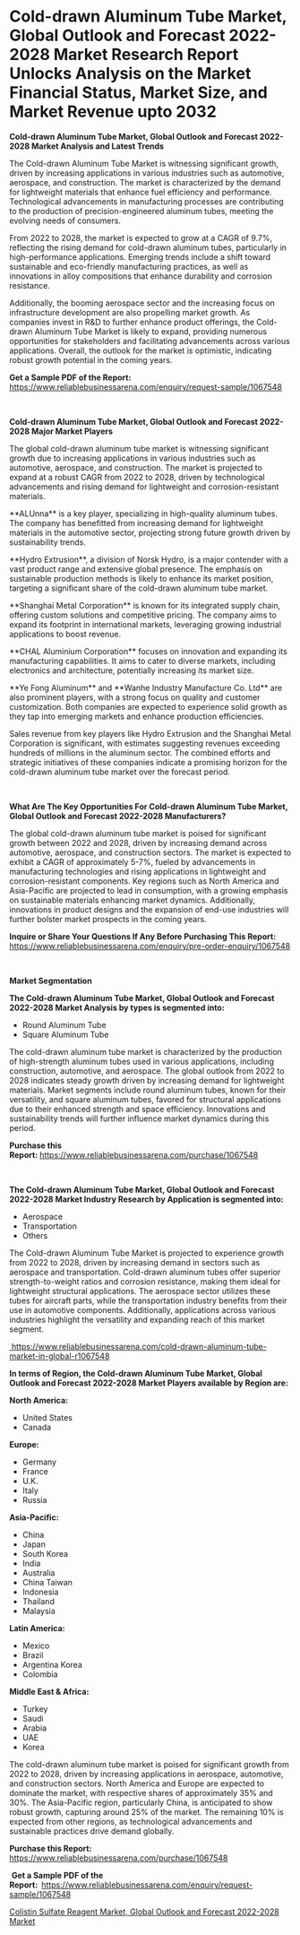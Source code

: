 <p><h1>Cold-drawn Aluminum Tube Market, Global Outlook and Forecast 2022-2028 Market Research Report Unlocks Analysis on the Market Financial Status, Market Size, and Market Revenue upto 2032</h1></p><p><strong>Cold-drawn Aluminum Tube Market, Global Outlook and Forecast 2022-2028 Market Analysis and Latest Trends</strong></p>
<p><p>The Cold-drawn Aluminum Tube Market is witnessing significant growth, driven by increasing applications in various industries such as automotive, aerospace, and construction. The market is characterized by the demand for lightweight materials that enhance fuel efficiency and performance. Technological advancements in manufacturing processes are contributing to the production of precision-engineered aluminum tubes, meeting the evolving needs of consumers.</p><p>From 2022 to 2028, the market is expected to grow at a CAGR of 9.7%, reflecting the rising demand for cold-drawn aluminum tubes, particularly in high-performance applications. Emerging trends include a shift toward sustainable and eco-friendly manufacturing practices, as well as innovations in alloy compositions that enhance durability and corrosion resistance. </p><p>Additionally, the booming aerospace sector and the increasing focus on infrastructure development are also propelling market growth. As companies invest in R&D to further enhance product offerings, the Cold-drawn Aluminum Tube Market is likely to expand, providing numerous opportunities for stakeholders and facilitating advancements across various applications. Overall, the outlook for the market is optimistic, indicating robust growth potential in the coming years.</p></p>
<p><strong>Get a Sample PDF of the Report:&nbsp;</strong> <a href="https://www.reliablebusinessarena.com/enquiry/request-sample/1067548?utm_campaign=2475&utm_medium=2&utm_source=Github&utm_content=ia&utm_term=21032025&utm_id=cold-drawn-aluminum-tube-market-global-outlook-and-forecast-2022-2028">https://www.reliablebusinessarena.com/enquiry/request-sample/1067548</a></p>
<p>&nbsp;</p>
<p><strong>Cold-drawn Aluminum Tube Market, Global Outlook and Forecast 2022-2028 Major Market Players</strong></p>
<p><p>The global cold-drawn aluminum tube market is witnessing significant growth due to increasing applications in various industries such as automotive, aerospace, and construction. The market is projected to expand at a robust CAGR from 2022 to 2028, driven by technological advancements and rising demand for lightweight and corrosion-resistant materials.</p><p>**ALUnna** is a key player, specializing in high-quality aluminum tubes. The company has benefitted from increasing demand for lightweight materials in the automotive sector, projecting strong future growth driven by sustainability trends. </p><p>**Hydro Extrusion**, a division of Norsk Hydro, is a major contender with a vast product range and extensive global presence. The emphasis on sustainable production methods is likely to enhance its market position, targeting a significant share of the cold-drawn aluminum tube market.</p><p>**Shanghai Metal Corporation** is known for its integrated supply chain, offering custom solutions and competitive pricing. The company aims to expand its footprint in international markets, leveraging growing industrial applications to boost revenue.</p><p>**CHAL Aluminium Corporation** focuses on innovation and expanding its manufacturing capabilities. It aims to cater to diverse markets, including electronics and architecture, potentially increasing its market size.</p><p>**Ye Fong Aluminum** and **Wanhe Industry Manufacture Co. Ltd** are also prominent players, with a strong focus on quality and customer customization. Both companies are expected to experience solid growth as they tap into emerging markets and enhance production efficiencies.</p><p>Sales revenue from key players like Hydro Extrusion and the Shanghai Metal Corporation is significant, with estimates suggesting revenues exceeding hundreds of millions in the aluminum sector. The combined efforts and strategic initiatives of these companies indicate a promising horizon for the cold-drawn aluminum tube market over the forecast period.</p></p>
<p>&nbsp;</p>
<p><strong>What Are The Key Opportunities For Cold-drawn Aluminum Tube Market, Global Outlook and Forecast 2022-2028 Manufacturers?</strong></p>
<p><p>The global cold-drawn aluminum tube market is poised for significant growth between 2022 and 2028, driven by increasing demand across automotive, aerospace, and construction sectors. The market is expected to exhibit a CAGR of approximately 5-7%, fueled by advancements in manufacturing technologies and rising applications in lightweight and corrosion-resistant components. Key regions such as North America and Asia-Pacific are projected to lead in consumption, with a growing emphasis on sustainable materials enhancing market dynamics. Additionally, innovations in product designs and the expansion of end-use industries will further bolster market prospects in the coming years.</p></p>
<p><strong>Inquire or Share Your Questions If Any Before Purchasing This Report:</strong> <a href="https://www.reliablebusinessarena.com/enquiry/pre-order-enquiry/1067548?utm_campaign=2475&utm_medium=2&utm_source=Github&utm_content=ia&utm_term=21032025&utm_id=cold-drawn-aluminum-tube-market-global-outlook-and-forecast-2022-2028">https://www.reliablebusinessarena.com/enquiry/pre-order-enquiry/1067548</a></p>
<p>&nbsp;</p>
<p><strong>Market Segmentation</strong></p>
<p><strong>The Cold-drawn Aluminum Tube Market, Global Outlook and Forecast 2022-2028 Market Analysis by types is segmented into:</strong></p>
<p><ul><li>Round Aluminum Tube</li><li>Square Aluminum Tube</li></ul></p>
<p><p>The cold-drawn aluminum tube market is characterized by the production of high-strength aluminum tubes used in various applications, including construction, automotive, and aerospace. The global outlook from 2022 to 2028 indicates steady growth driven by increasing demand for lightweight materials. Market segments include round aluminum tubes, known for their versatility, and square aluminum tubes, favored for structural applications due to their enhanced strength and space efficiency. Innovations and sustainability trends will further influence market dynamics during this period.</p></p>
<p><strong>Purchase this Report:&nbsp;</strong><a href="https://www.reliablebusinessarena.com/purchase/1067548?utm_campaign=2475&utm_medium=2&utm_source=Github&utm_content=ia&utm_term=21032025&utm_id=cold-drawn-aluminum-tube-market-global-outlook-and-forecast-2022-2028">https://www.reliablebusinessarena.com/purchase/1067548</a></p>
<p>&nbsp;</p>
<p><strong>The Cold-drawn Aluminum Tube Market, Global Outlook and Forecast 2022-2028 Market Industry Research by Application is segmented into:</strong></p>
<p><ul><li>Aerospace</li><li>Transportation</li><li>Others</li></ul></p>
<p><p>The Cold-drawn Aluminum Tube Market is projected to experience growth from 2022 to 2028, driven by increasing demand in sectors such as aerospace and transportation. Cold-drawn aluminum tubes offer superior strength-to-weight ratios and corrosion resistance, making them ideal for lightweight structural applications. The aerospace sector utilizes these tubes for aircraft parts, while the transportation industry benefits from their use in automotive components. Additionally, applications across various industries highlight the versatility and expanding reach of this market segment.</p></p>
<p><a href="https://www.reliablebusinessarena.com/cold-drawn-aluminum-tube-market-in-global-r1067548?utm_campaign=2475&utm_medium=2&utm_source=Github&utm_content=ia&utm_term=21032025&utm_id=cold-drawn-aluminum-tube-market-global-outlook-and-forecast-2022-2028">&nbsp;https://www.reliablebusinessarena.com/cold-drawn-aluminum-tube-market-in-global-r1067548</a></p>
<p><strong>In terms of Region, the Cold-drawn Aluminum Tube Market, Global Outlook and Forecast 2022-2028 Market Players available by Region are:</strong></p>
<p>
    <p> <strong> North America: </strong>
        <ul>
            <li>United States</li>
            <li>Canada</li>
        </ul>
        </p> 
    <p> <strong> Europe: </strong>
        <ul>
            <li>Germany</li>
            <li>France</li>
            <li>U.K.</li>
            <li>Italy</li>
            <li>Russia</li>
        </ul>
        </p> 
    <p> <strong> Asia-Pacific: </strong>
        <ul>
            <li>China</li>
            <li>Japan</li>
            <li>South Korea</li>
            <li>India</li>
            <li>Australia</li>
            <li>China Taiwan</li>
            <li>Indonesia</li>
            <li>Thailand</li>
            <li>Malaysia</li>
        </ul>
        </p> 
    <p> <strong> Latin America: </strong>
        <ul>
            <li>Mexico</li>
            <li>Brazil</li>
            <li>Argentina Korea</li>
            <li>Colombia</li>
        </ul>
        </p> 
    <p> <strong> Middle East & Africa: </strong>
        <ul>
            <li>Turkey</li>
            <li>Saudi</li>
            <li>Arabia</li>
            <li>UAE</li>
            <li>Korea</li>
        </ul>
    </p>
    </p>
<p><p>The cold-drawn aluminum tube market is poised for significant growth from 2022 to 2028, driven by increasing applications in aerospace, automotive, and construction sectors. North America and Europe are expected to dominate the market, with respective shares of approximately 35% and 30%. The Asia-Pacific region, particularly China, is anticipated to show robust growth, capturing around 25% of the market. The remaining 10% is expected from other regions, as technological advancements and sustainable practices drive demand globally.</p></p>
<p><strong>Purchase this Report: </strong><a href="https://www.reliablebusinessarena.com/purchase/1067548?utm_campaign=2475&utm_medium=2&utm_source=Github&utm_content=ia&utm_term=21032025&utm_id=cold-drawn-aluminum-tube-market-global-outlook-and-forecast-2022-2028">https://www.reliablebusinessarena.com/purchase/1067548</a></p>
<p>&nbsp;<strong>Get a Sample PDF of the Report:&nbsp;&nbsp;</strong><a href="https://www.reliablebusinessarena.com/enquiry/request-sample/1067548?utm_campaign=2475&utm_medium=2&utm_source=Github&utm_content=ia&utm_term=21032025&utm_id=cold-drawn-aluminum-tube-market-global-outlook-and-forecast-2022-2028">https://www.reliablebusinessarena.com/enquiry/request-sample/1067548</a></p>
<p><strong></strong></p>
<p><p><a href="https://github.com/skerretflossie9297/Market-Research-Report-List-1/blob/main/colistin-sulfate-reagent-market-global-outlook-and-forecast-2022-2028-market.md?utm_campaign=2475&utm_medium=2&utm_source=Github&utm_content=ia&utm_term=21032025&utm_id=cold-drawn-aluminum-tube-market-global-outlook-and-forecast-2022-2028">Colistin Sulfate Reagent Market, Global Outlook and Forecast 2022-2028 Market</a></p></p>